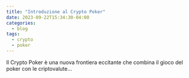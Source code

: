 ```yaml
---
title: "Introduzione al Crypto Poker"
date: 2023-09-22T15:34:30-04:00
categories:
  - blog
tags:
  - crypto
  - poker
---
```


Il Crypto Poker è una nuova frontiera eccitante che combina il gioco del poker con le criptovalute...
